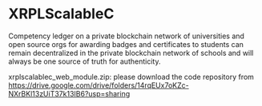# XRPLScalableC
Competency ledger on a private blockchain network of universities and open source orgs for awarding badges and certificates to students can remain decentralized in the private blockchain network of schools and will always be one source of truth for authenticity.


xrplscalablec_web_module.zip: please download the code repository from https://drive.google.com/drive/folders/14rqEUx7oKZc-NXrBKl13zUiT37k13IB6?usp=sharing
